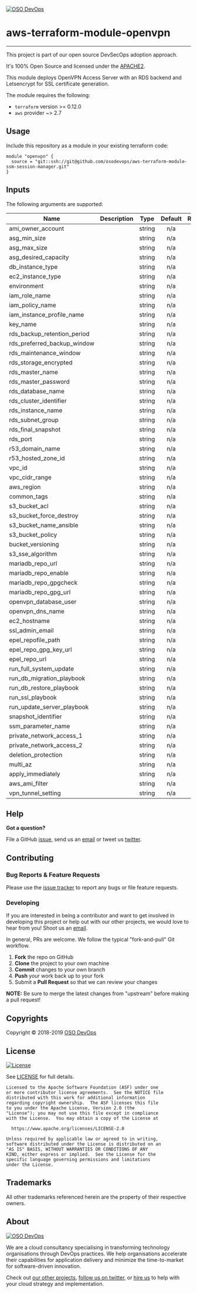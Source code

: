 [![OSO DevOps][logo]](https://osodevops.io)

# aws-terraform-module-openvpn
---

This project is part of our open source DevSecOps adoption approach. 

It's 100% Open Source and licensed under the [APACHE2](LICENSE).

This module deploys OpenVPN Access Server with an RDS backend and Letsencrypt for SSL certificate generation.

The module requires the following:
* `terraform` version >= 0.12.0
* `aws` provider ~> 2.7

## Usage

Include this repository as a module in your existing terraform code:
```hcl
module "openvpn" {
  source = "git::ssh://git@github.com/osodevops/aws-terraform-module-ssm-session-manager.git"
}
```

## Inputs

The following arguments are supported:

| Name | Description | Type | Default | Required |
|------|-------------|:----:|:-----:|:-----:|
| ami_owner_account |  | string | n/a | yes |
| asg_min_size |  | string | n/a | yes |
| asg_max_size |  | string | n/a | yes |
| asg_desired_capacity |  | string | n/a | yes |
| db_instance_type |  | string | n/a | yes |
| ec2_instance_type |  | string | n/a | yes |
| environment |  | string | n/a | yes |
| iam_role_name |  | string | n/a | yes |
| iam_policy_name |  | string | n/a | yes |
| iam_instance_profile_name |  | string | n/a | yes |
| key_name |  | string | n/a | yes |
| rds_backup_retention_period |  | string | n/a | yes |
| rds_preferred_backup_window |  | string | n/a | yes |
| rds_maintenance_window |  | string | n/a | yes |
| rds_storage_encrypted |  | string | n/a | yes |
| rds_master_name |  | string | n/a | yes |
| rds_master_password |  | string | n/a | yes |
| rds_database_name |  | string | n/a | yes |
| rds_cluster_identifier |  | string | n/a | yes |
| rds_instance_name |  | string | n/a | yes |
| rds_subnet_group |  | string | n/a | yes |
| rds_final_snapshot |  | string | n/a | yes |
| rds_port |  | string | n/a | yes |
| r53_domain_name |  | string | n/a | yes |
| r53_hosted_zone_id |  | string | n/a | yes |
| vpc_id |  | string | n/a | yes |
| vpc_cidr_range |  | string | n/a | yes |
| aws_region |  | string | n/a | yes |
| common_tags |  | string | n/a | yes |
| s3_bucket_acl |  | string | n/a | yes |
| s3_bucket_force_destroy |  | string | n/a | yes |
| s3_bucket_name_ansible |  | string | n/a | yes |
| s3_bucket_policy |  | string | n/a | yes |
| bucket_versioning |  | string | n/a | yes |
| s3_sse_algorithm |  | string | n/a | yes |
| mariadb_repo_url |  | string | n/a | yes |
| mariadb_repo_enable |  | string | n/a | yes |
| mariadb_repo_gpgcheck |  | string | n/a | yes |
| mariadb_repo_gpg_url |  | string | n/a | yes |
| openvpn_database_user |  | string | n/a | yes |
| openvpn_dns_name |  | string | n/a | yes |
| ec2_hostname |  | string | n/a | yes |
| ssl_admin_email |  | string | n/a | yes |
| epel_repofile_path |  | string | n/a | yes |
| epel_repo_gpg_key_url |  | string | n/a | yes |
| epel_repo_url |  | string | n/a | yes |
| run_full_system_update |  | string | n/a | yes |
| run_db_migration_playbook |  | string | n/a | yes |
| run_db_restore_playbook |  | string | n/a | yes |
| run_ssl_playbook |  | string | n/a | yes |
| run_update_server_playbook |  | string | n/a | yes |
| snapshot_identifier |  | string | n/a | yes |
| ssm_parameter_name |  | string | n/a | yes |
| private_network_access_1 |  | string | n/a | yes |
| private_network_access_2 |  | string | n/a | yes |
| deletion_protection |  | string | n/a | yes |
| multi_az |  | string | n/a | yes |
| apply_immediately |  | string | n/a | yes |
| aws_ami_filter |  | string | n/a | yes |
| vpn_tunnel_setting |  | string | n/a | yes |

## Help

**Got a question?**

File a GitHub [issue](https://github.com/osodevops/aws-terraform-module-codebuild-packer/issues), send us an [email][email] or tweet us [twitter][twitter].

## Contributing

### Bug Reports & Feature Requests

Please use the [issue tracker](https://github.com/osodevops/aws-terraform-module-codebuild-packer/issues) to report any bugs or file feature requests.

### Developing

If you are interested in being a contributor and want to get involved in developing this project or help out with our other projects, we would love to hear from you! Shoot us an [email][email].

In general, PRs are welcome. We follow the typical "fork-and-pull" Git workflow.

 1. **Fork** the repo on GitHub
 2. **Clone** the project to your own machine
 3. **Commit** changes to your own branch
 4. **Push** your work back up to your fork
 5. Submit a **Pull Request** so that we can review your changes

**NOTE:** Be sure to merge the latest changes from "upstream" before making a pull request!

## Copyrights

Copyright © 2018-2019 [OSO DevOps](https://osodevops.io)

## License 

[![License](https://img.shields.io/badge/License-Apache%202.0-blue.svg)](https://opensource.org/licenses/Apache-2.0) 

See [LICENSE](LICENSE) for full details.

    Licensed to the Apache Software Foundation (ASF) under one
    or more contributor license agreements.  See the NOTICE file
    distributed with this work for additional information
    regarding copyright ownership.  The ASF licenses this file
    to you under the Apache License, Version 2.0 (the
    "License"); you may not use this file except in compliance
    with the License.  You may obtain a copy of the License at

      https://www.apache.org/licenses/LICENSE-2.0

    Unless required by applicable law or agreed to in writing,
    software distributed under the License is distributed on an
    "AS IS" BASIS, WITHOUT WARRANTIES OR CONDITIONS OF ANY
    KIND, either express or implied.  See the License for the
    specific language governing permissions and limitations
    under the License.

## Trademarks

All other trademarks referenced herein are the property of their respective owners.

## About

[![OSO DevOps][logo]][website]

We are a cloud consultancy specialising in transforming technology organisations through DevOps practices. We help organisations accelerate their capabilities for application delivery and minimize the time-to-market for software-driven innovation. 

Check out [our other projects][github], [follow us on twitter][twitter], or [hire us][hire] to help with your cloud strategy and implementation.

  [logo]: https://osodevops.io/assets/images/logo-purple-b3af53cc.svg
  [website]: https://osodevops.io/
  [github]: https://github.com/orgs/osodevops/
  [hire]: https://osodevops.io/contact/
  [linkedin]: https://www.linkedin.com/company/oso-devops
  [twitter]: https://twitter.com/osodevops
  [email]: https://www.osodevops.io/contact/